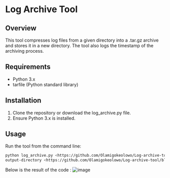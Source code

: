 # Log Archive Tool

## Overview

This tool compresses log files from a given directory into a .tar.gz archive and stores it in a new directory. The tool also logs the timestamp of the archiving process.

## Requirements

- Python 3.x
- tarfile (Python standard library)

## Installation

1. Clone the repository or download the log_archive.py file.
2. Ensure Python 3.x is installed.

## Usage

Run the tool from the command line:

```bash
python log_archive.py <https://github.com/Olamigokeolowo/Log-archive-tool/blob/main/log_archive_tool.py>
output-directory <https://github.com/Olamigokeolowo/Log-archive-tool/blob/main/dummy_log.py>
```

Below is the result of the code : ![image](https://github.com/user-attachments/assets/b7aa403d-9543-49f6-82ab-e411f7026de2)


